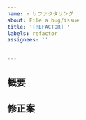 ```yaml
---
name: ⤴️ リファクタリング
about: File a bug/issue
title: '[REFACTOR] '
labels: refactor
assignees: ''


---
```


## 概要

## 修正案
